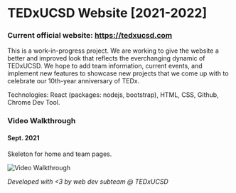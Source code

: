 # TEDxUCSD Website [2021-2022]

### Current official website: https://tedxucsd.com

This is a work-in-progress project. We are working to give the website a better and improved look that reflects the everchanging dynamic of TEDxUCSD. We hope to add team information, current events, and implement new features to showcase new projects that we come up with to celebrate our 10th-year anniversary of TEDx. 

Technologies: React (packages: nodejs, bootstrap), HTML, CSS, Github, Chrome Dev Tool. 

### Video Walkthrough 

#### Sept. 2021
Skeleton for home and team pages.

<img src="walkthrough.gif" title='Video Walkthrough' width='' alt='Video Walkthrough' />



*Developed with <3 by web dev subteam @ TEDxUCSD*
